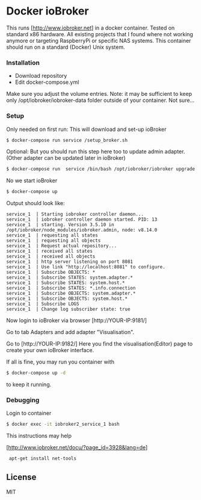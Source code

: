 # Docker ioBroker

This runs [http://www.iobroker.net] in a docker container.
Tested on standard x86 hardware. All existing projects that I found where not working anymore or targeting RaspberryPi or specific NAS systems. 
This container should run on a standard (Docker) Unix system.

### Installation

- Download repository
- Edit docker-compose.yml

Make sure you adjust the volume entries. 
Note: it may be sufficient to keep only /opt/iobroker/iobroker-data folder outside of your container. Not sure...

### Setup

Only needed on first run:
This will download and set-up ioBroker
```sh
$ docker-compose run service /setup_broker.sh

```
Optional: But you should run this step here too to update admin adapter. (Other adapter can be updated later in ioBroker)

```sh
$ docker-compose run  service /bin/bash /opt/iobroker/iobroker upgrade admin

```

No we start ioBroker
```sh
$ docker-compose up

```
Output should look like:
```
service_1  | Starting iobroker controller daemon...
service_1  | iobroker controller daemon started. PID: 13
service_1  | starting. Version 3.5.10 in /opt/iobroker/node_modules/iobroker.admin, node: v8.14.0
service_1  | requesting all states
service_1  | requesting all objects
service_1  | Request actual repository...
service_1  | received all states
service_1  | received all objects
service_1  | http server listening on port 8081
service_1  | Use link "http://localhost:8081" to configure.
service_1  | Subscribe OBJECTS: *
service_1  | Subscribe STATES: system.adapter.*
service_1  | Subscribe STATES: system.host.*
service_1  | Subscribe STATES: *.info.connection
service_1  | Subscribe OBJECTS: system.adapter.*
service_1  | Subscribe OBJECTS: system.host.*
service_1  | Subscribe LOGS
service_1  | Change log subscriber state: true

```

Now login to ioBroker via browser
[http://YOUR-IP:9181/]

Go to tab Adapters and add adapter "Visualisation".

Go to [http://YOUR-IP:9182/]
Here you find the visualisation(Editor) page to create your own ioBroker interface.

If all is fine, you may run you container with
```sh
$ docker-compose up -d
```
to keep it running.

### Debugging
Login to container
```sh
$ docker exec -it iobroker2_service_1 bash
```

This instructions may help

[http://www.iobroker.net/docu/?page_id=3928&lang=de]
```sh
 apt-get install net-tools
```



License
----

MIT

